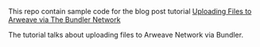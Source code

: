 This repo contain sample code for the blog post tutorial [Uploading Files to Arweave via The Bundler Network](https://blog.developerdao.com/uploading-files-to-arweave-via-the-bundler-network)

The tutorial talks about uploading files to Arweave Network via Bundler.
